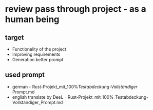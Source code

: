 # review pass through project - as a human being

## target

- Functionality of the project
- Improving requirements
- Generation better prompt

## used prompt

- german - Rust-Projekt_mit_100%_Testabdeckung-Vollständiger_ Prompt.md
- english translate by DeeL - Rust-Projekt_mit_100%_Testabdeckung-Vollständiger_Prompt.md
